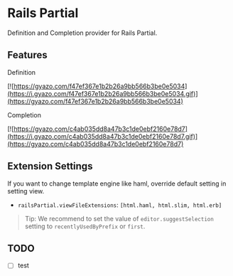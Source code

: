 # Rails Partial

Definition and Completion provider for Rails Partial.

## Features

Definition

[![https://gyazo.com/f47ef367e1b2b26a9bb566b3be0e5034](https://i.gyazo.com/f47ef367e1b2b26a9bb566b3be0e5034.gif)](https://gyazo.com/f47ef367e1b2b26a9bb566b3be0e5034)

Completion

[![https://gyazo.com/c4ab035dd8a47b3c1de0ebf2160e78d7](https://i.gyazo.com/c4ab035dd8a47b3c1de0ebf2160e78d7.gif)](https://gyazo.com/c4ab035dd8a47b3c1de0ebf2160e78d7)

## Extension Settings

If you want to change template engine like haml, override default setting in setting view.

- `railsPartial.viewFileExtensions`: `[html.haml, html.slim, html.erb]`

> Tip: We recommend to set the value of `editor.suggestSelection` setting to `recentlyUsedByPrefix` or `first`.

## TODO

- [ ] test
